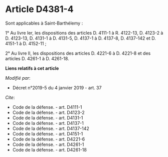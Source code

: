 # Article D4381-4

Sont applicables à Saint-Barthélemy :

1° Au livre Ier, les dispositions des articles D. 4111-1 à R. 4122-13, D. 4123-2 à D. 4123-13, D. 4131-1 à D. 4131-5, D.
4137-1 à D. 4137-8, 
D. 4137-142 et D. 4151-1 à D. 4152-11 ;

2° Au livre II, les dispositions des articles D. 4221-6 à D. 4221-8 et des articles D. 4261-1 à D. 4261-18.

**Liens relatifs à cet article**

_Modifié par_:

  - Décret n°2019-5 du 4 janvier 2019 - art. 37

_Cite_:

  - Code de la défense. - art. D4111-1
  - Code de la défense. - art. D4123-2
  - Code de la défense. - art. D4131-1
  - Code de la défense. - art. D4137-1
  - Code de la défense. - art. D4137-142
  - Code de la défense. - art. D4151-1
  - Code de la défense. - art. D4221-6
  - Code de la défense. - art. D4261-1
  - Code de la défense. - art. D4261-18
